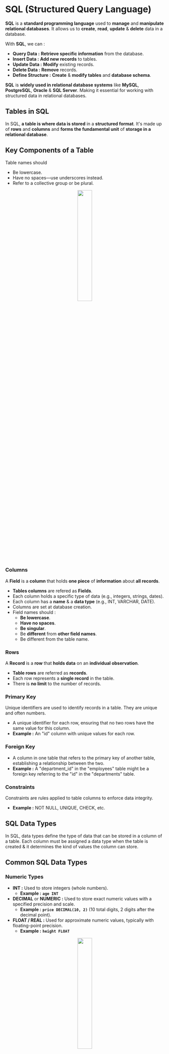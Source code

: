 # SQL (Structured Query Language)
**SQL** is a **standard programming language** used to **manage** and **manipulate relational databases**. It allows us to **create**, **read**, **update** & **delete** data in a database.

With **SQL**, we can :
- **Query Data :** **Retrieve specific information** from the database.
- **Insert Data :** **Add new records** to tables.
- **Update Data :** **Modify** existing records.
- **Delete Data :** **Remove** records.
- **Define Structure :** **Create** & **modify tables** and **database schema**.

**SQL** is **widely used in relational database systems** like **MySQL**, **PostgreSQL**, **Oracle** & **SQL Server**. Making it essential for working with structured data in relational databases.
## Tables in SQL
In SQL, **a table is where data is stored** in a **structured format**. It's made up of **rows** and **columns** and **forms the fundamental unit** of **storage in a relational database**.
## Key Components of a Table
Table names should 
- Be lowercase.
- Have no spaces—use underscores instead.
- Refer to a collective group or be plural.
<div align="center">
    <img src="Diagram" width=30%>
</div>

### Columns
A **Field** is a **column** that holds **one piece** of **information** about **all records**.
- **Tables columns** are refered as **Fields**.
- Each column holds a specific type of data (e.g., integers, strings, dates).
- Each column has a **name** & a **data type** (e.g., INT, VARCHAR, DATE).
- Columns are set at database creation.
- Field names should :
    - **Be lowercase**.
    - **Have no spaces**.
    - **Be singular**.
    - Be **different** from **other field names**.
    - Be different from the table name.
### Rows
A **Record** is a **row** that **holds data** on an **individual observation**.
- **Table rows** are referred as **records**.
- Each row represents a **single record** in the table.
- There is **no limit** to the number of records.
### Primary Key
Unique identifiers are used to identify records in a table. They are unique and often numbers.
- A unique identifier for each row, ensuring that no two rows have the same value for this column.
- **Example :** An "id" column with unique values for each row.
### Foreign Key
- A column in one table that refers to the primary key of another table, establishing a relationship between the two.
- **Example :** A "department_id" in the "employees" table might be a foreign key referring to the "id" in the "departments" table.
### Constraints
Constraints are rules applied to table columns to enforce data integrity. 
- **Example :** NOT NULL, UNIQUE, CHECK, etc.
## SQL Data Types
In SQL, data types define the type of data that can be stored in a column of a table. Each column must be assigned a data type when the table is created & it determines the kind of values the column can store.
## Common SQL Data Types
### Numeric Types
- **INT :** Used to store integers (whole numbers).
    - **Example :** **`age INT`**
- **DECIMAL** or **NUMERIC :** Used to store exact numeric values with a specified precision and scale.
    - **Example :** **`price DECIMAL(10, 2)`** (10 total digits, 2 digits after the decimal point).
- **FLOAT / REAL :** Used for approximate numeric values, typically with floating-point precision.
    - **Example :** **`height FLOAT`**
<div align="center">
    <img src="Diagram" width=30%>
</div>

### Character/String Types
- **CHAR(n) :** Fixed-length character string. If the data is shorter than n, it will be padded with spaces.
    - **Example :** **`gender CHAR(1)`**
- **VARCHAR(n) :** Variable-length character string. Can store strings up to **`n`** characters.
    - **Example :** **`name VARCHAR(100)`**
- **TEXT :** Used for storing large text values.
    **Example :** **`description TEXT`**
<div align="center">
    <img src="Diagram" width=30%>
</div>

### Date and Time Types
- **DATE :** Stores date values (year, month, day).
    - **Example :** **`birth_date DATE`**
- **TIME :** Stores time values (hour, minute, second).
    - **Example :** **`start_time TIME`**
- **DATETIME :** Stores both date and time values.
    - **Example :** **`created_at DATETIME`**
- **TIMESTAMP :** Similar to DATETIME but typically used for tracking changes and storing the time of an event in a database.
    - **Example :** **`last_updated TIMESTAMP`**
<div align="center">
    <img src="Diagram" width=30%>
</div>

### Boolean Type
- **BOOLEAN :** Stores TRUE or FALSE values.
    - **Example :** is_active BOOLEAN
### Binary Types
- **BLOB (Binary Large Object) :** Used to store binary data such as images, audio or other files.
    - **Example :** **`profile_picture BLOB`**
### Other Data Types
- **ENUM :** A string object with a predefined list of values (useful for columns that have a fixed set of options).
    - **Example :** **`status ENUM('active', 'inactive', 'suspended')`**
- **JSON :** Stores JSON formatted data for structured but flexible storage.
    - **Example :** **`preferences JSON`**
## Scema
A schema is a logical container or blueprint that defines the structure of a database. It organizes database objects like tables, views, indexes & relationships in a way that makes it easier to manage and understand the data.
<div align="center">
    <img src="Diagram" width=30%>
</div>

## Storage
Database Storage refers to how data is physically stored and managed in a database. It involves organizing data in structures like tables, data files & pages, stored on physical devices such as hard drives or SSDs. Key elements include tablespaces for grouping data, indexes for fast retrieval & data compression or encryption for optimization and security. Databases also use replication for high availability and backups for data protection. Efficient storage management ensures data integrity, performance & scalability.

## SQL Queries
SQL Queries are commands used to interact with a database. They allow us to retrieve, insert, update, or delete data from a database. 
### SELECT 
The SELECT statement is used to retrieve data from a database. It's one of the most commonly used SQL commands.
### Aliasing in SQL
Aliasing in SQL is used to give a table or column a temporary name (alias) to make queries easier to read or to simplify complex queries. Aliases are especially useful when working with long or complex table and column names. There are two types of aliasing in SQL:
1. **Column Alias :** Assigns a temporary name to a column in the result set. A column alias gives a column a temporary name. It’s useful when you want the result of a column expression (like calculations) to be more readable.
2. **Table Alias :** Assigns a temporary name to a table, often used to make joins and queries more concise.A table alias assigns a temporary name to a table. This is particularly helpful when joining multiple tables, as it makes the query easier to read and write.
### View in SQL
A view is a virtual table in a database that is based on the result of a SQL query. It doesn't store data itself but rather stores the SQL query used to retrieve data from one or more tables. Views are often used to simplify complex queries or to provide an abstraction layer for security purposes.
For More visir [SQL Queries](https://github.com/PritamChakrabortyShuvo/SQL/blob/main/00_SQL-Queries.md)

